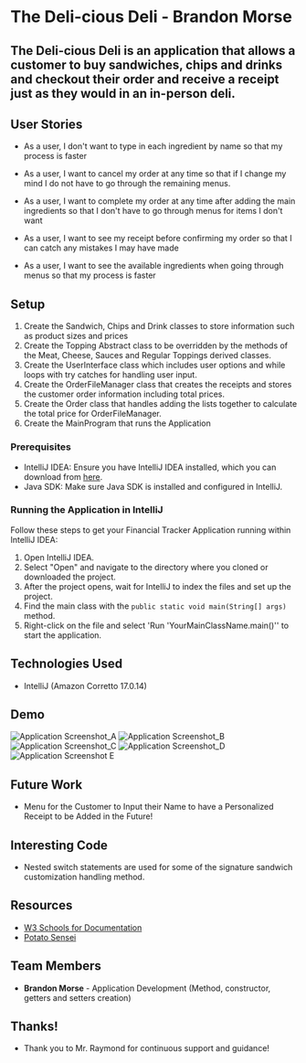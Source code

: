 # The Deli-cious Deli - Brandon Morse

## The Deli-cious Deli is an application that allows a customer to buy sandwiches, chips and drinks and checkout their order and receive a receipt just as they would in an in-person deli.

## User Stories

- As a user, I don't want to type in each ingredient by name so that my process is faster

- As a user, I want to cancel my order at any time so that if I change my mind I do not have to go through the remaining menus.

- As a user, I want to complete my order at any time after adding the main ingredients so that I don't have to go through menus for items I don't want

- As a user, I want to see my receipt before confirming my order so that I can catch any mistakes I may have made

- As a user, I want to see the available ingredients when going through menus so that my process is faster

## Setup

1. Create the Sandwich, Chips and Drink classes to store information such as product sizes and prices
2. Create the Topping Abstract class to be overridden by the methods of the Meat, Cheese, Sauces and Regular Toppings derived classes.
3. Create the UserInterface class which includes user options and while loops with try catches for handling user input.
4. Create the OrderFileManager class that creates the receipts and stores the customer order information including total prices.
5. Create the Order class that handles adding the lists together to calculate the total price for OrderFileManager.
6. Create the MainProgram that runs the Application

### Prerequisites

- IntelliJ IDEA: Ensure you have IntelliJ IDEA installed, which you can download from [here](https://www.jetbrains.com/idea/download/).
- Java SDK: Make sure Java SDK is installed and configured in IntelliJ.

### Running the Application in IntelliJ

Follow these steps to get your Financial Tracker Application running within IntelliJ IDEA:

1. Open IntelliJ IDEA.
2. Select "Open" and navigate to the directory where you cloned or downloaded the project.
3. After the project opens, wait for IntelliJ to index the files and set up the project.
4. Find the main class with the `public static void main(String[] args)` method.
5. Right-click on the file and select 'Run 'YourMainClassName.main()'' to start the application.

## Technologies Used

- IntelliJ (Amazon Corretto 17.0.14)

## Demo

![Application Screenshot_A](Deli_Application_Screenshot_A.png)
![Application Screenshot_B](Deli_Application_Screenshot_B.png)
![Application Screenshot_C](Deli_Application_Screenshot_C.png)
![Application Screenshot_D](Deli_Application_Screenshot_D.png)
![Application Screenshot E](Deli_Application_Screenshot_E.png)

## Future Work

- Menu for the Customer to Input their Name to have a Personalized Receipt to be Added in the Future!

## Interesting Code

- Nested switch statements are used for some of the signature sandwich customization handling method.

## Resources

- [W3 Schools for Documentation ](https://www.w3schools.com/java/ref_string_format.asp)
- [Potato Sensei](https://chatgpt.com/g/g-681d378b0c90819197b16e49abe384ec-potato-sensei/c/681df9fb-4e10-800e-948a-52c7b9de4f9d)

## Team Members

- **Brandon Morse** - Application Development (Method, constructor, getters and setters creation)

## Thanks!

- Thank you to Mr. Raymond for continuous support and guidance!
